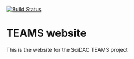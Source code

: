 [![Build Status](https://travis-ci.org/teams-scidac/teams-scidac.github.io.svg?branch=master)](https://travis-ci.org/teams-scidac/teams-scidac.github.io)

# TEAMS website

This is the website for the SciDAC TEAMS project
